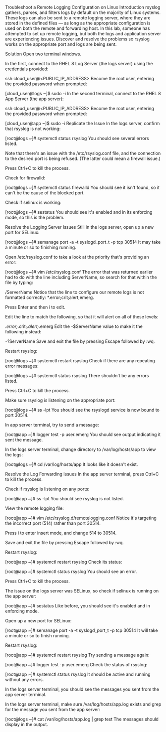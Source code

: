 Troubleshoot a Remote Logging Configuration on Linux
Introduction
rsyslog gathers, parses, and filters logs by default on the majority of Linux systems. These logs can also be sent to a remote logging server, where they are stored in the defined files — as long as the appropriate configuration is used on both the remote and forwarding host. In this lab, someone has attempted to set up remote logging, but both the logs and application server are experiencing issues. Discover and resolve the problems so rsyslog works on the appropriate port and logs are being sent.

Solution
Open two terminal windows.

In the first, connect to the RHEL 8 Log Server (the logs server) using the credentials provided:

ssh cloud_user@<PUBLIC_IP_ADDRESS>
Become the root user, entering the provided password when prompted:

[cloud_user@logs ~]$ sudo -i
In the second terminal, connect to the RHEL 8 App Server (the app server):

ssh cloud_user@<PUBLIC_IP_ADDRESS>
Become the root user, entering the provided password when prompted:

[cloud_user@app ~]$ sudo -i
Replicate the Issue
In the logs server, confirm that rsyslog is not working:

[root@logs ~]# systemctl status rsyslog
You should see several errors listed.

Note that there's an issue with the /etc/rsyslog.conf file, and the connection to the desired port is being refused. (The latter could mean a firewall issue.)

Press Ctrl+C to kill the process.

Check for firewalld:

[root@logs ~]# systemctl status firewalld
You should see it isn't found, so it can't be the cause of the blocked port.

Check if selinux is working:

[root@logs ~]# sestatus
You should see it's enabled and in its enforcing mode, so this is the problem.

Resolve the Logging Server Issues
Still in the logs server, open up a new port for SELinux:

[root@logs ~]# semanage port -a -t syslogd_port_t -p tcp 30514
It may take a minute or so to finishing running.

Open /etc/rsyslog.conf to take a look at the priority that's providing an error:

[root@logs ~]# vim /etc/rsyslog.conf
The error that was returned earlier had to do with the line including ServerName, so search for that within the file by typing:

/ServerName
Notice that the line to configure our remote logs is not formatted correctly: *.error;crit;alert;emerg.

Press Enter and then i to edit.

Edit the line to match the following, so that it will alert on all of these levels:

 *.error;*.crit;*.alert;*.emerg
Edit the -$ServerName value to make it the following instead:

-?ServerName
Save and exit the file by pressing Escape followed by :wq.

Restart rsyslog:

[root@logs ~]# systemctl restart rsyslog
Check if there are any repeating error messages:

[root@logs ~]# systemctl status rsyslog
There shouldn't be any errors listed.

Press Ctrl+C to kill the process.

Make sure rsyslog is listening on the appropriate port:

[root@logs ~]# ss -lpt
You should see the rsyslogd service is now bound to port 30514.

In app server terminal, try to send a message:

[root@app ~]# logger test -p user.emerg
You should see output indicating it sent the message.

In the logs server terminal, change directory to /var/log/hosts/app to view the logs:

[root@logs ~]# cd /var/log/hosts/app
It looks like it doesn't exist.

Resolve the Log Forwarding Issues
In the app server terminal, press Ctrl+C to kill the process.

Check if rsyslog is listening on any ports:

[root@app ~]# ss -lpt
You should see rsyslog is not listed.

View the remote logging file:

[root@app ~]# vim /etc/rsyslog.d/remotelogging.conf
Notice it's targeting the incorrect port (514) rather than port 30514.

Press i to enter insert mode, and change 514 to 30514.

Save and exit the file by pressing Escape followed by :wq.

Restart rsyslog:

[root@app ~]# systemctl restart rsyslog
Check its status:

[root@app ~]# systemctl status rsyslog
You should see an error.

Press Ctrl+C to kill the process.

The issue on the logs server was SELinux, so check if selinux is running on the app server:

[root@app ~]# sestatus
Like before, you should see it's enabled and in enforcing mode.

Open up a new port for SELinux:

[root@app ~]# semanage port -a -t syslogd_port_t -p tcp 30514
It will take a minute or so to finish running.

Restart rsyslog:

[root@app ~]# systemctl restart rsyslog
Try sending a message again:

[root@app ~]# logger test -p user.emerg
Check the status of rsyslog:

[root@app ~]# systemctl status rsyslog
It should be active and running without any errors.

In the logs server terminal, you should see the messages you sent from the app server terminal.

In the logs server terminal, make sure /var/log/hosts/app.log exists and grep for the message you sent from the app server:

[root@logs ~]# cat /var/log/hosts/app.log | grep test
The messages should display in the output.
